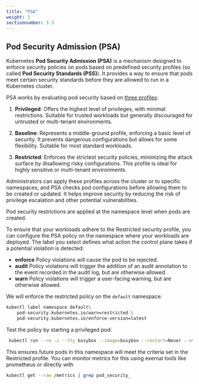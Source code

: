 ```yaml
---
title: "PSA"
weight: 3
sectionnumber: 3.3
---
```



## Pod Security Admission (PSA)

Kubernetes **Pod Security Admission (PSA)** is a mechanism designed to enforce security policies on pods based on predefined security profiles (so called **Pod Security Standards (PSS)**). It provides a way to ensure that pods meet certain security standards before they are allowed to run in a Kubernetes cluster.

PSA works by evaluating pod security based on [three profiles](https://kubernetes.io/docs/concepts/security/pod-security-standards/):

1. **Privileged**: Offers the highest level of privileges, with minimal restrictions. Suitable for trusted workloads but generally discouraged for untrusted or multi-tenant environments.
  
2. **Baseline**: Represents a middle-ground profile, enforcing a basic level of security. It prevents dangerous configurations but allows for some flexibility. Suitable for most standard workloads.
  
3. **Restricted**: Enforces the strictest security policies, minimizing the attack surface by disallowing risky configurations. This profile is ideal for highly sensitive or multi-tenant environments.

Administrators can apply these profiles across the cluster or to specific namespaces, and PSA checks pod configurations before allowing them to be created or updated. It helps improve security by reducing the risk of privilege escalation and other potential vulnerabilities.

Pod security restrictions are applied at the namespace level when pods are created.

To ensure that your workloads adhere to the Restricted security profile, you can configure the PSA policy on the namespace where your workloads are deployed. The label you select defines what action the control plane takes if a potential violation is detected:

* **enforce** Policy violations will cause the pod to be rejected.
* **audit** Policy violations will trigger the addition of an audit annotation to the event recorded in the audit log, but are otherwise allowed.
* **warn** Policy violations will trigger a user-facing warning, but are otherwise allowed.

We will enforce the restricted policy on the `default` namespace:

```bash
kubectl label namespace default\
    pod-security.kubernetes.io/warn=restricted \
    pod-security.kubernetes.io/enforce-version=latest

```

Test the policy by starting a privileged pod:

```bash
 kubectl run --rm -i --tty busybox --image=busybox --restart=Never --overrides='{"spec": {"template": {"spec": {"containers": [{"securityContext": {"privileged": true} }]}}}}' -- whoami
```

This ensures future pods in this namespace will meet the criteria set in the Restricted profile. You can monitor metrics for this using exernal tools like prometheus or directly with

```bash
kubectl get --raw /metrics | grep pod_security_
```

